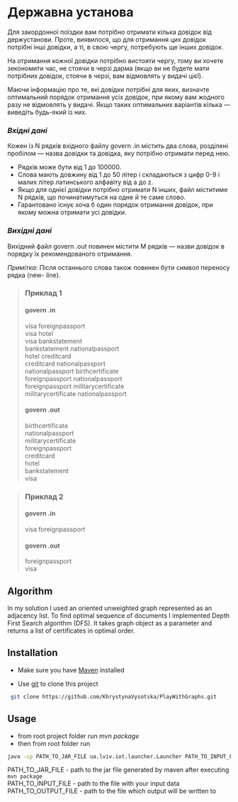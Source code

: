 # Державна установа

Для закордонної поїздки вам потрiбно отримати кiлька довiдок вiд держустанови.
Проте, виявилося, що для отримання цих довiдок потрiбнi iншi довiдки, а тi, в свою
чергу, потребують ще iнших довiдок.

На отримання кожної довiдки потрiбно вистояти чергу, тому ви хочете зекономити
час, не стоячи в черзi дарма (якщо ви не будете мати потрiбних довiдок, стоячи в
черзi, вам вiдмовлять у видачi цiєї).

Маючи iнформацiю про те, якi довiдки потрiбнi для яких, визначте оптимальний
порядок отримання усiх довiдок, при якому вам жодного разу не вiдмовлять у
видачi. Якщо таких оптимальних варiантiв кiлька — виведiть будь-який iз них.
### *Вхiднi данi*

Кожен iз N рядкiв вхiдного файлу govern .in мiстить два слова, роздiленi пробiлом
— назва довiдки та довiдка, яку потрiбно отримати перед нею.

- Рядкiв може бути вiд 1 до 100000.
- Слова мають довжину вiд 1 до 50 лiтер i складаються з цифр 0-9 i малих лiтер
латинського алфавiту вiд a до z.
- Якщо для однiєї довiдки потрiбно отримати N iнших, файл мiститиме N рядкiв,
що починатимуться на одне й те саме слово.
- Гарантовано iснує хоча б один порядок отримання довiдок, при якому можна
отримати усi довiдки.

### *Вихiднi данi*

Вихiдний файл govern .out повинен мiстити M рядкiв — назви довiдок в порядку їх
рекомендованого отримання.

*Примiтка*: Пiсля останнього слова також повинен бути символ переносу рядка (new-
line).

>### Приклад 1
>
>#### govern .in
>
>visa foreignpassport \
>visa hotel \
>visa bankstatement \
>bankstatement nationalpassport \
>hotel creditcard \
>creditcard nationalpassport \
>nationalpassport birthcertificate \
>foreignpassport nationalpassport \
>foreignpassport militarycertificate \
>militarycertificate nationalpassport 
>
>#### govern .out
>birthcertificate \
>nationalpassport \
>militarycertificate \
>foreignpassport \
>creditcard \
>hotel \
>bankstatement \
>visa

>### Приклад 2
>
>#### govern .in
>
>visa foreignpassport
>
>#### govern .out
>foreignpassport \
>visa

## Algorithm
In my solution I used an oriented unweighted graph represented as an adjacency list.
To find optimal sequence of documents I implemented Depth First Search algorithm (DFS).
It takes graph object as a parameter and returns a list of certificates in optimal order.

## Installation
 - Make sure you have [Maven](https://maven.apache.org/) installed

 - Use [git](https://git-scm.com/downloads/) to clone this project

```bash
 git clone https://github.com/KhrystynaVysotska/PlayWithGraphs.git
```
## Usage
- from root project folder run *mvn package*
- then from root folder run 

```bash
java -cp PATH_TO_JAR_FILE ua.lviv.iot.launcher.Launcher PATH_TO_INPUT_FILE PATH_TO_OUTPUT_FILE
```
PATH_TO_JAR_FILE - path to the jar file generated by maven after executing `mvn package` \
PATH_TO_INPUT_FILE - path to the file with your input data \
PATH_TO_OUTPUT_FILE - path to the file which output will be written to
